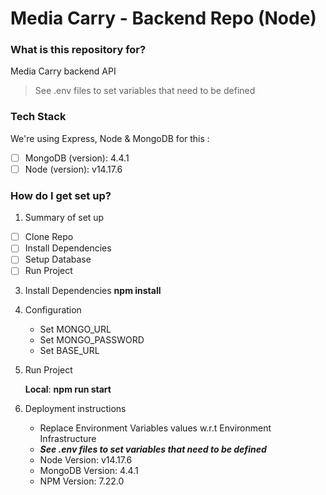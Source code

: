 # Media Carry - Backend Repo (Node)

### What is this repository for?

Media Carry backend API

> See .env files to set variables that need to be defined

### Tech Stack

We're using Express, Node & MongoDB for this :

- [ ] MongoDB (version): 4.4.1
- [ ] Node (version): v14.17.6

### How do I get set up?

1.  Summary of set up

- [ ] Clone Repo
- [ ] Install Dependencies
- [ ] Setup Database
- [ ] Run Project

3. Install Dependencies
   **npm install**

4. Configuration

   - Set MONGO_URL
   - Set MONGO_PASSWORD
   - Set BASE_URL

5. Run Project

   **Local**: **npm run start**

6. Deployment instructions
   - Replace Environment Variables values w.r.t Environment Infrastructure
   - **_See .env files to set variables that need to be defined_**
   - Node Version: v14.17.6
   - MongoDB Version: 4.4.1
   - NPM Version: 7.22.0
